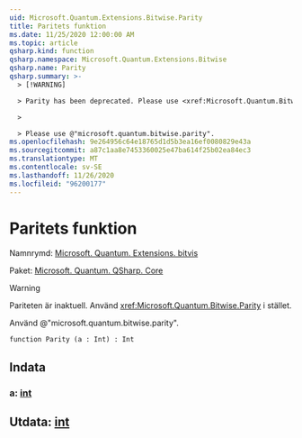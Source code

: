 ```yaml
---
uid: Microsoft.Quantum.Extensions.Bitwise.Parity
title: Paritets funktion
ms.date: 11/25/2020 12:00:00 AM
ms.topic: article
qsharp.kind: function
qsharp.namespace: Microsoft.Quantum.Extensions.Bitwise
qsharp.name: Parity
qsharp.summary: >-
  > [!WARNING]

  > Parity has been deprecated. Please use <xref:Microsoft.Quantum.Bitwise.Parity> instead.

  >

  > Please use @"microsoft.quantum.bitwise.parity".
ms.openlocfilehash: 9e264956c64e18765d1d5b3ea16ef0080829e43a
ms.sourcegitcommit: a87c1aa8e7453360025e47ba614f25b02ea84ec3
ms.translationtype: MT
ms.contentlocale: sv-SE
ms.lasthandoff: 11/26/2020
ms.locfileid: "96200177"
---
```

# <a name="parity-function"></a>Paritets funktion

Namnrymd: [Microsoft. Quantum. Extensions. bitvis](xref:Microsoft.Quantum.Extensions.Bitwise)

Paket: [Microsoft. Quantum. QSharp. Core](https://nuget.org/packages/Microsoft.Quantum.QSharp.Core)


> [!WARNING]
> Pariteten är inaktuell. Använd <xref:Microsoft.Quantum.Bitwise.Parity> i stället.
>
> Använd @"microsoft.quantum.bitwise.parity".



```qsharp
function Parity (a : Int) : Int
```


## <a name="input"></a>Indata

### <a name="a--int"></a>a: [int](xref:microsoft.quantum.lang-ref.int)





## <a name="output--int"></a>Utdata: [int](xref:microsoft.quantum.lang-ref.int)

